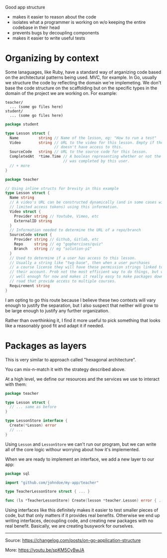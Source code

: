 Good app structure

* makes it easier to reason about the code
* isolates what a programmer is working on w/o keeping the entire codebase in their head
* prevents bugs by decoupling components
* makes it easier to write useful tests

# Organizing by context

Some lanaguages, like Ruby, have a standard way of arganizing code based on the architectural patterns being used. MVC, for example. In Go, usually we structure the code by reflecting the domain we're implemeting. We don't base the code structure on the scaffolding but on the specific types in the domain of the project we are working on. For example:

```
teacher/
  ... (some go files here)
student/
  ... (some go files here)
```

```go
package student

type Lesson struct {
  Name         string // Name of the lesson, eg: "How to run a test"
  Video        string // URL to the video for this lesson. Empty if the user
                      // doesn't have access to this.
  SourceCode   string // URL to the source code for this lesson.
  CompletedAt  *time.Time // A boolean representing whether or not the lesson
                          // was completed by this user.
  // + more
}
```

```go
package teacher

// Using inline structs for brevity in this example
type Lesson struct {
  Name string
  // A video's URL can be constructed dynamically (and in some cases with time
  // limited access tokens) using this information.
  Video struct {
    Provider string // Youtube, Vimeo, etc
    ExternalID string
  }
  // Information needed to determine the URL of a repo/branch
  SourceCode struct {
    Provider string // Github, Gitlab, etc
    Repo     string // eg "gophercises/quiz"
    Branch   string // eg "solution-p1"
  }
  // Used to determine if a user has access to this lesson.
  // Usually a string like "twg-base", then when a user purchases
  // a course license they will have these permission strings linked to
  // their account. Prob not the most efficient way to do things, but works
  // well enough for now and makes it really easy to make packages down the
  // road that provide access to multiple courses.
  Requirement string
}
```

I am opting to go this route because I believe these two contexts will vary enough to justify the separation, but I also suspect that neither will grow to be large enough to justify any further organization.

Rather than overthinking it, I find it more useful to pick something that looks like a reasonably good fit and adapt it if needed.

# Packages as layers

This is very similar to approach called "hexagonal architecture".

You can mix-n-match it with the strategy described above.

At a high level, we define our resources and the services we use to interact with them:

```go
package teacher

type Lesson struct {
  // ... same as before
}

type LessonStore interface {
  Create(*Lesson) error
  // ...
}
```

Using `Lesson` and `LessonStore` we can't run our program, but we can write all of the core logic withour worrying about how it's implemented.

When we are ready to implement an interface, we add a new layer to our app:

```go
package sql

import "github.com/johndoe/my-app/teacher"

type TeacherLessonStore struct { ... }

func (ls *TeacherLessonStore) Create(lesson *teacher.Lesson) error { ... }
```

Using interfaces like this definitely makes it easier to test smaller pieces of code, but that only matters if it provides real benefits. Otherwise we end up writing interfaces, decoupling code, and creating new packages with no real benefit. Basically, we are creating busywork for ourselves.

---

Source: https://changelog.com/posts/on-go-application-structure

More: https://youtu.be/spKM5CyBwJA
